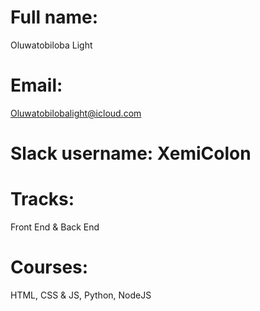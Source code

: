 # Full name:

Oluwatobiloba Light

# Email:

Oluwatobilobalight@icloud.com

# Slack username: XemiColon

# Tracks:

Front End & Back End

# Courses:

HTML, CSS & JS, Python, NodeJS
